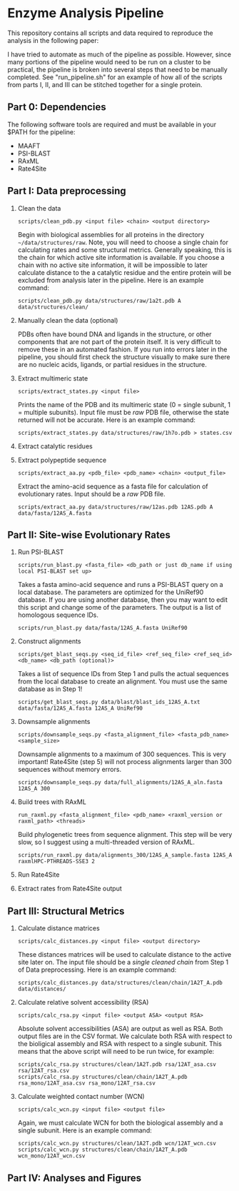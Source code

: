 # Enzyme Analysis Pipeline
This repository contains all scripts and data required to reproduce the analysis in the following paper:


I have tried to automate as much of the pipeline as possible. However, since many portions of the pipeline would need to be run on a cluster to be practical, the pipeline is broken into several steps that need to be manually completed. See "run_pipeline.sh" for an example of how all of the scripts from parts I, II, and III can be stitched together for a single protein.

## Part 0: Dependencies

The following software tools are required and must be available in your $PATH for the pipeline:

- MAAFT
- PSI-BLAST
- RAxML
- Rate4Site

## Part I: Data preprocessing

1.  Clean the data
    
    `scripts/clean_pdb.py <input file> <chain> <output directory>`
         
    Begin with biological assemblies for all proteins in the directory `~/data/structures/raw`. Note, you will need to choose a single chain for calculating rates and some structural metrics. Generally speaking, this is the chain for which active site information is available. If you choose a chain with no active site information, it will be impossible to later calculate distance to the a catalytic residue and the entire protein will be excluded from analysis later in the pipeline. Here is an example command:
         
    `scripts/clean_pdb.py data/structures/raw/1a2t.pdb A data/structures/clean/`

2.  Manually clean the data (optional)
    
    PDBs often have bound DNA and ligands in the structure, or other components that are not part of the protein itself. It is very difficult to remove these in an automated fashion. If you run into errors later in the pipeline, you should first check the structure visually to make sure there are no nucleic acids, ligands, or partial residues in the structure.

3.  Extract multimeric state

    `scripts/extract_states.py <input file>`
    
    Prints the name of the PDB and its multimeric state (0 = single subunit, 1 = multiple subunits). Input file must be _raw_ PDB file, otherwise the state returned will not be accurate. Here is an example command:
    
    `scripts/extract_states.py data/structures/raw/1h7o.pdb > states.csv`

4. Extract catalytic residues

5. Extract polypeptide sequence
   
   `scripts/extract_aa.py <pdb_file> <pdb_name> <chain> <output_file>`
   
   Extract the amino-acid sequence as a fasta file for calculation of evolutionary rates. Input should be a _raw_ PDB file.
   
   `scripts/extract_aa.py data/structures/raw/12as.pdb 12AS.pdb A data/fasta/12AS_A.fasta`

## Part II: Site-wise Evolutionary Rates

1. Run PSI-BLAST

   `scripts/run_blast.py <fasta_file> <db_path or just db_name if using local PSI-BLAST set up>`
   
   Takes a fasta amino-acid sequence and runs a PSI-BLAST query on a local database. The parameters are optimized for the UniRef90 database. If you are using another database, then you may want to edit this script and change some of the parameters. The output is a list of homologous sequence IDs.
   
   `scripts/run_blast.py data/fasta/12AS_A.fasta UniRef90`
   
2. Construct alignments
   
   `scripts/get_blast_seqs.py <seq_id_file> <ref_seq_file> <ref_seq_id> <db_name> <db_path (optional)>`
   
   Takes a list of sequence IDs from Step 1 and pulls the actual sequences from the local database to create an alignment. You must use the same database as in Step 1!
   
   `scripts/get_blast_seqs.py data/blast/blast_ids_12AS_A.txt data/fasta/12AS_A.fasta 12AS_A UniRef90`
   
3. Downsample alignments

   `scripts/downsample_seqs.py <fasta_alignment_file> <fasta_pdb_name> <sample_size>`
   
   Downsample alignments to a maximum of 300 sequences. This is very important! Rate4Site (step 5) will not process alignments larger than 300 sequences without memory errors.
   
   `scripts/downsample_seqs.py data/full_alignments/12AS_A_aln.fasta 12AS_A 300`

4. Build trees with RAxML
   
   `run_raxml.py <fasta_alignment_file> <pdb_name> <raxml_version or raxml_path> <threads>`
   
   Build phylogenetic trees from sequence alignment. This step will be very slow, so I suggest using a multi-threaded version of RAxML.
   
   `scripts/run_raxml.py data/alignments_300/12AS_A_sample.fasta 12AS_A raxmlHPC-PTHREADS-SSE3 2`
   
5. Run Rate4Site

6. Extract rates from Rate4Site output

## Part III: Structural Metrics

1.  Calculate distance matrices
    
    `scripts/calc_distances.py <input file> <output directory>`
    
    These distances matrices will be used to calculate distance to the active site later on. The input file should be a _single cleaned chain_ from Step 1 of Data preprocessing. Here is an example command:
    
    `scripts/calc_distances.py data/structures/clean/chain/1A2T_A.pdb data/distances/`
     
2.  Calculate relative solvent accessibility (RSA)
    
    `scripts/calc_rsa.py <input file> <output ASA> <output RSA>`
    
    Absolute solvent accessibilities (ASA) are output as well as RSA. Both output files are in the CSV format. We calculate both RSA with respect to the bioligical assembly and RSA with respect to a single subunit. This means that the above script will need to be run twice, for example:
    ```
    scripts/calc_rsa.py structures/clean/1A2T.pdb rsa/12AT_asa.csv rsa/12AT_rsa.csv
    scripts/calc_rsa.py structures/clean/chain/1A2T_A.pdb rsa_mono/12AT_asa.csv rsa_mono/12AT_rsa.csv
    ```
    
3.  Calculate weighted contact number (WCN)
    
    `scripts/calc_wcn.py <input file> <output file>`
    
    Again, we must calculate WCN for both the biological assembly and a single subunit. Here is an example command:
    ```
    scripts/calc_wcn.py structures/clean/1A2T.pdb wcn/12AT_wcn.csv
    scripts/calc_wcn.py structures/clean/chain/1A2T_A.pdb wcn_mono/12AT_wcn.csv
    ```
     
## Part IV: Analyses and Figures

